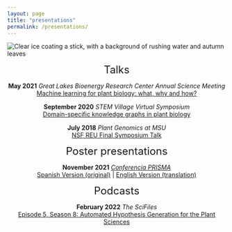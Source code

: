 ```yaml
---
layout: page
title: "presentations"
permalink: /presentations/
---
```

![Clear ice coating a stick, with a background of rushing water and autumn leaves](../images/ice.JPG)

<p align="center">
<font size="+2">Talks</font>
</p>
<p align="center">
	<b>May 2021</b> <i>Great Lakes Bioenergy Research Center Annual Science Meeting</i><br>
	<a href="https://mediaspace.msu.edu/media/Intro+to+ML+-+GLBRC+Annual+Science+Meeting/1_w6nw7tt8">Machine learning for plant biology: what, why and how?</a><br>
</p>
<p align="center">
	<b>September 2020</b> <i>STEM Village Virtual Symposium</i><br>
	<a href="https://youtu.be/S0UHH462mvk?t=2985">Domain-specific knowledge graphs in plant biology</a><br>
</p>
<p align="center">
	<b>July 2018</b> <i>Plant Genomics at MSU</i><br>
	<a href="https://mediaspace.msu.edu/media/t/1_1h2nrq4p">NSF REU Final Symposium Talk</a><br>
</p>
<p align="center">
<font size="+2">Poster presentations</font>
</p>
<p align="center">
	<b>November 2021</b> <i><a href="https://conferenciaprisma.org/">Conferencia PRISMA</a></i><br>
	<a href="../pdfs/SPAN_PRISMA_Poster_14Nov2021.pdf">Spanish Version (original)</a> | <a href="../pdfs/ENG_PRISMA_Poster_14Nov2021.pdf">English Version (translation)</a><br>
</p>
<p align="center">
<font size="+2">Podcasts</font>
</p>
<p align="center">
	<b>February 2022</b> <i>The SciFiles</i><br>
	<a href="https://impact89fm.org/109142/podcasts/the-sci-files-02-20-2022-serena-lotreck-automated-hypothesis-generation-for-the-plant-sciences/">Episode 5, Season 8: Automated Hypothesis Generation for the Plant Sciences</a><br>
</p>
